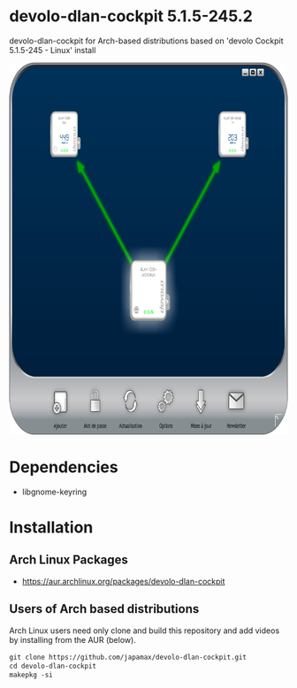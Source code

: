 # devolo-dlan-cockpit 5.1.5-245.2
devolo-dlan-cockpit for Arch-based distributions based on 'devolo Cockpit 5.1.5-245 - Linux' install

<p align="center">
  <img width="727" height="673" src="devolo_screenshot.png">
</p>

# Dependencies
* libgnome-keyring

# Installation
## Arch Linux Packages
* https://aur.archlinux.org/packages/devolo-dlan-cockpit

## Users of Arch based distributions
Arch Linux users  need only clone and build this repository and add videos by installing from the AUR (below).

```
git clone https://github.com/japamax/devolo-dlan-cockpit.git
cd devolo-dlan-cockpit
makepkg -si
```
